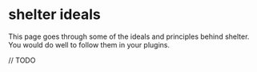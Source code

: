 # shelter ideals

This page goes through some of the ideals and principles behind shelter.
You would do well to follow them in your plugins.

// TODO